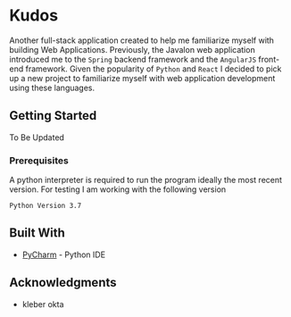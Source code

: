 # Kudos

Another full-stack application created to help me familiarize myself with building Web Applications. Previously, the Javalon web application introduced me to the `Spring` backend framework 
and the `AngularJS` front-end framework. Given the popularity of `Python` and `React` I decided to pick up a new project to familiarize myself with web application development using 
these languages. 


## Getting Started

To Be Updated 


### Prerequisites

A python interpreter is required to run the program ideally the most recent version. For testing I am working with the following version

```
Python Version 3.7
```


## Built With

* [PyCharm](https://www.jetbrains.com/pycharm/) - Python IDE 




## Acknowledgments

* kleber okta
